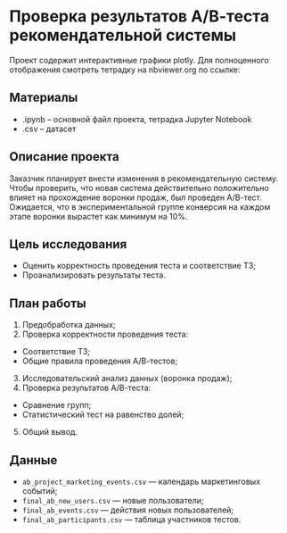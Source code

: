 # Проверка результатов А/В-теста рекомендательной системы

Проект содержит интерактивные графики plotly. Для полноценного отображения смотреть тетрадку на nbviewer.org по ссылке: 

## Материалы

- .ipynb – основной файл проекта, тетрадка Jupyter Notebook
- .csv – датасет

## Описание проекта

Заказчик планирует внести изменения в рекомендательную систему. Чтобы проверить, что новая система действительно положительно влияет на прохождение воронки продаж, был проведен А/В-тест.
Ожидается, что в экспериментальной группе конверсия на каждом этапе воронки вырастет как минимум на 10%.

## Цель исследования

- Оценить корректность проведения теста и соответствие ТЗ;
- Проанализировать результаты теста.

## План работы

1. Предобработка данных;
2. Проверка корректности проведения теста:
  - Соответствие ТЗ;
  - Общие правила проведения А/В-тестов;
3. Исследовательский анализ данных (воронка продаж);
4. Проверка результатов А/В-теста:
  - Сравнение групп;
  - Статистический тест на равенство долей;
5. Общий вывод.

## Данные

- `ab_project_marketing_events.csv` — календарь маркетинговых событий;
- `final_ab_new_users.csv` — новые пользователи;
- `final_ab_events.csv` — действия новых пользователей;
- `final_ab_participants.csv` — таблица участников тестов.

